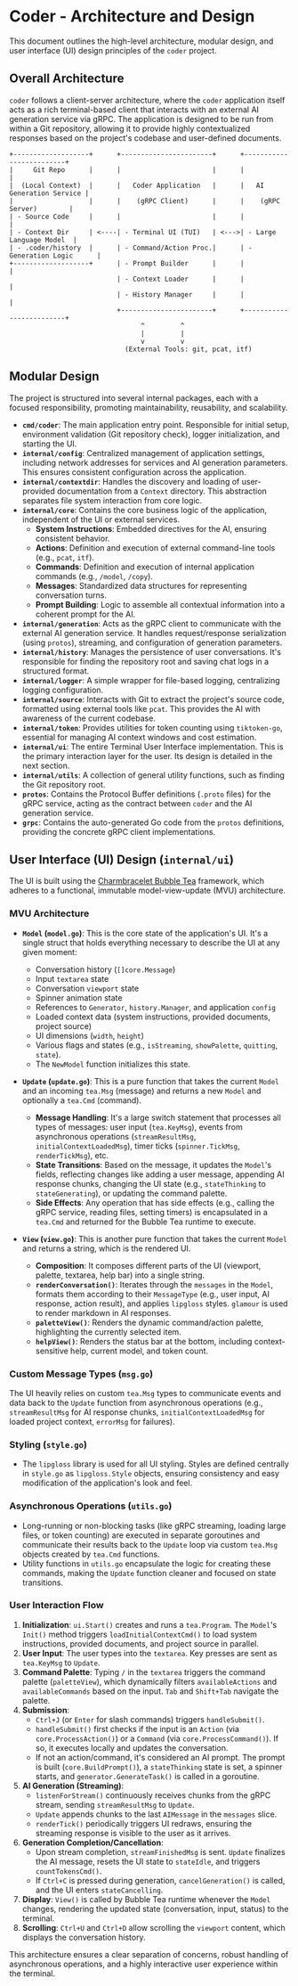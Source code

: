 # Coder - Architecture and Design

This document outlines the high-level architecture, modular design, and user interface (UI) design principles of the `coder` project.

## Overall Architecture

`coder` follows a client-server architecture, where the `coder` application itself acts as a rich terminal-based client that interacts with an external AI generation service via gRPC. The application is designed to be run from within a Git repository, allowing it to provide highly contextualized responses based on the project's codebase and user-defined documents.

```
+-------------------+      +-----------------------+      +-------------------------+
|     Git Repo      |      |                       |      |                         |
|  (Local Context)  |      |   Coder Application   |      |   AI Generation Service |
|                   |      |    (gRPC Client)      |      |    (gRPC Server)        |
| - Source Code     |      |                       |      |                         |
| - Context Dir     | <----| - Terminal UI (TUI)   | <--->| - Large Language Model  |
| - .coder/history  |      | - Command/Action Proc.|      | - Generation Logic      |
+-------------------+      | - Prompt Builder      |      |                         |
                           | - Context Loader      |      |                         |
                           | - History Manager     |      |                         |
                           +-----------------------+      +-------------------------+
                                 ^         ^
                                 |         |
                                 v         v
                             (External Tools: git, pcat, itf)
```

## Modular Design

The project is structured into several internal packages, each with a focused responsibility, promoting maintainability, reusability, and scalability.

- **`cmd/coder`**: The main application entry point. Responsible for initial setup, environment validation (Git repository check), logger initialization, and starting the UI.
- **`internal/config`**: Centralized management of application settings, including network addresses for services and AI generation parameters. This ensures consistent configuration across the application.
- **`internal/contextdir`**: Handles the discovery and loading of user-provided documentation from a `Context` directory. This abstraction separates file system interaction from core logic.
- **`internal/core`**: Contains the core business logic of the application, independent of the UI or external services.
  - **System Instructions**: Embedded directives for the AI, ensuring consistent behavior.
  - **Actions**: Definition and execution of external command-line tools (e.g., `pcat`, `itf`).
  - **Commands**: Definition and execution of internal application commands (e.g., `/model`, `/copy`).
  - **Messages**: Standardized data structures for representing conversation turns.
  - **Prompt Building**: Logic to assemble all contextual information into a coherent prompt for the AI.
- **`internal/generation`**: Acts as the gRPC client to communicate with the external AI generation service. It handles request/response serialization (using `protos`), streaming, and configuration of generation parameters.
- **`internal/history`**: Manages the persistence of user conversations. It's responsible for finding the repository root and saving chat logs in a structured format.
- **`internal/logger`**: A simple wrapper for file-based logging, centralizing logging configuration.
- **`internal/source`**: Interacts with Git to extract the project's source code, formatted using external tools like `pcat`. This provides the AI with awareness of the current codebase.
- **`internal/token`**: Provides utilities for token counting using `tiktoken-go`, essential for managing AI context windows and cost estimation.
- **`internal/ui`**: The entire Terminal User Interface implementation. This is the primary interaction layer for the user. Its design is detailed in the next section.
- **`internal/utils`**: A collection of general utility functions, such as finding the Git repository root.
- **`protos`**: Contains the Protocol Buffer definitions (`.proto` files) for the gRPC service, acting as the contract between `coder` and the AI generation service.
- **`grpc`**: Contains the auto-generated Go code from the `protos` definitions, providing the concrete gRPC client implementations.

## User Interface (UI) Design (`internal/ui`)

The UI is built using the [Charmbracelet Bubble Tea](https://github.com/charmbracelet/bubbletea) framework, which adheres to a functional, immutable model-view-update (MVU) architecture.

### MVU Architecture

- **`Model` (`model.go`)**: This is the core state of the application's UI. It's a single struct that holds everything necessary to describe the UI at any given moment:

  - Conversation history (`[]core.Message`)
  - Input `textarea` state
  - Conversation `viewport` state
  - Spinner animation state
  - References to `Generator`, `history.Manager`, and application `config`
  - Loaded context data (system instructions, provided documents, project source)
  - UI dimensions (`width`, `height`)
  - Various flags and states (e.g., `isStreaming`, `showPalette`, `quitting`, `state`).
  - The `NewModel` function initializes this state.

- **`Update` (`update.go`)**: This is a pure function that takes the current `Model` and an incoming `tea.Msg` (message) and returns a new `Model` and optionally a `tea.Cmd` (command).

  - **Message Handling**: It's a large switch statement that processes all types of messages: user input (`tea.KeyMsg`), events from asynchronous operations (`streamResultMsg`, `initialContextLoadedMsg`), timer ticks (`spinner.TickMsg`, `renderTickMsg`), etc.
  - **State Transitions**: Based on the message, it updates the `Model`'s fields, reflecting changes like adding a user message, appending AI response chunks, changing the UI state (e.g., `stateThinking` to `stateGenerating`), or updating the command palette.
  - **Side Effects**: Any operation that has side effects (e.g., calling the gRPC service, reading files, setting timers) is encapsulated in a `tea.Cmd` and returned for the Bubble Tea runtime to execute.

- **`View` (`view.go`)**: This is another pure function that takes the current `Model` and returns a string, which is the rendered UI.
  - **Composition**: It composes different parts of the UI (viewport, palette, textarea, help bar) into a single string.
  - **`renderConversation()`**: Iterates through the `messages` in the `Model`, formats them according to their `MessageType` (e.g., user input, AI response, action result), and applies `lipgloss` styles. `glamour` is used to render markdown in AI responses.
  - **`paletteView()`**: Renders the dynamic command/action palette, highlighting the currently selected item.
  - **`helpView()`**: Renders the status bar at the bottom, including context-sensitive help, current model, and token count.

### Custom Message Types (`msg.go`)

The UI heavily relies on custom `tea.Msg` types to communicate events and data back to the `Update` function from asynchronous operations (e.g., `streamResultMsg` for AI response chunks, `initialContextLoadedMsg` for loaded project context, `errorMsg` for failures).

### Styling (`style.go`)

- The `lipgloss` library is used for all UI styling. Styles are defined centrally in `style.go` as `lipgloss.Style` objects, ensuring consistency and easy modification of the application's look and feel.

### Asynchronous Operations (`utils.go`)

- Long-running or non-blocking tasks (like gRPC streaming, loading large files, or token counting) are executed in separate goroutines and communicate their results back to the `Update` loop via custom `tea.Msg` objects created by `tea.Cmd` functions.
- Utility functions in `utils.go` encapsulate the logic for creating these commands, making the `Update` function cleaner and focused on state transitions.

### User Interaction Flow

1.  **Initialization**: `ui.Start()` creates and runs a `tea.Program`. The `Model`'s `Init()` method triggers `loadInitialContextCmd()` to load system instructions, provided documents, and project source in parallel.
2.  **User Input**: The user types into the `textarea`. Key presses are sent as `tea.KeyMsg` to `Update`.
3.  **Command Palette**: Typing `/` in the `textarea` triggers the command palette (`paletteView`), which dynamically filters `availableActions` and `availableCommands` based on the input. `Tab` and `Shift+Tab` navigate the palette.
4.  **Submission**:
    - `Ctrl+J` (or `Enter` for slash commands) triggers `handleSubmit()`.
    - `handleSubmit()` first checks if the input is an `Action` (via `core.ProcessAction()`) or a `Command` (via `core.ProcessCommand()`). If so, it executes locally and updates the conversation.
    - If not an action/command, it's considered an AI prompt. The prompt is built (`core.BuildPrompt()`), a `stateThinking` state is set, a spinner starts, and `generator.GenerateTask()` is called in a goroutine.
5.  **AI Generation (Streaming)**:
    - `listenForStream()` continuously receives chunks from the gRPC stream, sending `streamResultMsg` to `Update`.
    - `Update` appends chunks to the last `AIMessage` in the `messages` slice.
    - `renderTick()` periodically triggers UI redraws, ensuring the streaming response is visible to the user as it arrives.
6.  **Generation Completion/Cancellation**:
    - Upon stream completion, `streamFinishedMsg` is sent. `Update` finalizes the AI message, resets the UI state to `stateIdle`, and triggers `countTokensCmd()`.
    - If `Ctrl+C` is pressed during generation, `cancelGeneration()` is called, and the UI enters `stateCancelling`.
7.  **Display**: `View()` is called by Bubble Tea runtime whenever the `Model` changes, rendering the updated state (conversation, input, status) to the terminal.
8.  **Scrolling**: `Ctrl+U` and `Ctrl+D` allow scrolling the `viewport` content, which displays the conversation history.

This architecture ensures a clear separation of concerns, robust handling of asynchronous operations, and a highly interactive user experience within the terminal.
